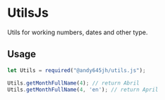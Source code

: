 # UtilsJs
Utils for working numbers, dates and other type.

## Usage

```JavaScript
let Utils = required("@andy645jh/utils.js");

Utils.getMonthFullName(4); // return Abril
Utils.getMonthFullName(4, 'en'); // return April
```